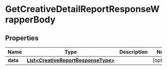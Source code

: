 

# GetCreativeDetailReportResponseWrapperBody


## Properties

Name | Type | Description | Notes
------------ | ------------- | ------------- | -------------
**data** | [**List&lt;CreativeReportResponseType&gt;**](CreativeReportResponseType.md) |  |  [optional]



